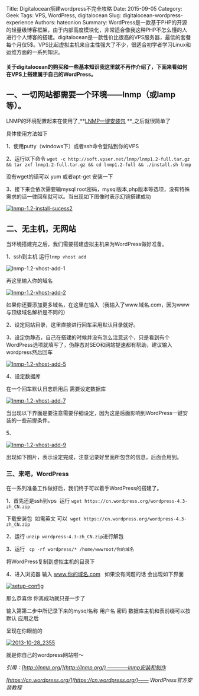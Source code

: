 Title: Digitalocean搭建wordpress不完全攻略
Date: 2015-09-05 
Category: Geek
Tags: VPS, WordPress, digitalocean
Slug: digitalocean-wordpress-experience
Authors: hateonion
Summary: WordPress是一款基于PHP的开源的轻量级博客框架，由于内部高度模块化，非常适合像我这种PHP不怎么懂的人进行个人博客的搭建。digitalocean是一款性价比很高的VPS服务器，最低的套餐每个月仅5$。VPS比起虚拟主机来自主性强大了不少，很适合初学者学习Linux和运维方面的一系列知识。

#### 关于digitalocean的购买和一些基本知识我这里就不再作介绍了，下面来看如何在VPS上搭建属于自己的WordPress。

## 一、一切网站都需要一个环境——lnmp（或lamp等）。

LNMP的环境配置起来在使用了_**[LNMP一键安装包](http://lnmp.org/) **_之后就很简单了

具体使用方法如下

1、使用putty（windows下）或者ssh命令登陆到你的VPS

2、运行以下命令 `wget -c http://soft.vpser.net/lnmp/lnmp1.2-full.tar.gz && tar zxf lnmp1.2-full.tar.gz && cd lnmp1.2-full && ./install.sh lnmp`

没有wget的话可以 yum 或者apt-get 安装一下

3、接下来会依次需要输mysql root密码，mysql版本,php版本等选项，没有特殊需求的话一律回车就可以。当出现如下图像时表示幻镜搭建成功

[![lnmp-1.2-install-sucess2](http://7xn8xc.com1.z0.glb.clouddn.com/wp-content/uploads/2015/09/lnmp-1.2-install-sucess2-300x268.png)](http://7xn8xc.com1.z0.glb.clouddn.com/wp-content/uploads/2015/09/lnmp-1.2-install-sucess2.png)

## 二、无主机，无网站

当环境搭建完之后，我们需要搭建虚拟主机来为WordPress做好准备。

1、ssh到主机 运行`lnmp vhost add`

![lnmp-1.2-vhost-add-1](http://7xn8xc.com1.z0.glb.clouddn.com/wp-content/uploads/2015/09/lnmp-1.2-vhost-add-1-300x89.png)

再这里输入你的域名

[![lnmp-1.2-vhost-add-2](http://7xn8xc.com1.z0.glb.clouddn.com/wp-content/uploads/2015/09/lnmp-1.2-vhost-add-2-300x66.png)](http://7xn8xc.com1.z0.glb.clouddn.com/wp-content/uploads/2015/09/lnmp-1.2-vhost-add-2.png)

如果你还要添加更多域名，在这里在输入（我输入了www.域名.com，因为www与顶级域名解析是不同的）

2、设定网站目录，这里直接进行回车采用默认目录就好。

3、设定伪静态，自己在搭建的时候并没有怎么注意这个，只是看到有个WordPress选项就填写了，伪静态对SEO和网站提速都有帮助，建议输入wordpress然后回车

[![lnmp-1.2-vhost-add-5](http://7xn8xc.com1.z0.glb.clouddn.com/wp-content/uploads/2015/09/lnmp-1.2-vhost-add-5-300x80.png)](http://7xn8xc.com1.z0.glb.clouddn.com/wp-content/uploads/2015/09/lnmp-1.2-vhost-add-5.png)

4、设定数据库

在一个回车默认日志启用后 需要设定数据库

[![lnmp-1.2-vhost-add-7](http://7xn8xc.com1.z0.glb.clouddn.com/wp-content/uploads/2015/09/lnmp-1.2-vhost-add-7-300x67.png)](http://7xn8xc.com1.z0.glb.clouddn.com/wp-content/uploads/2015/09/lnmp-1.2-vhost-add-7.png)

当出现以下界面是要注意需要仔细设定，因为这是后面影响到WordPress一键安装的一些前提条件。

5、

[![lnmp-1.2-vhost-add-9](http://7xn8xc.com1.z0.glb.clouddn.com/wp-content/uploads/2015/09/lnmp-1.2-vhost-add-9-300x162.png)](http://7xn8xc.com1.z0.glb.clouddn.com/wp-content/uploads/2015/09/lnmp-1.2-vhost-add-9.png)

出现如下图片，表示设定完成，注意记录好里面所包含的信息，后面会用到。

### 三、来吧，WordPress

在一系列准备工作做好后，我们终于可以着手WordPress的搭建了。

1、首先还是ssh到vps  运行 `wget https://cn.wordpress.org/wordpress-4.3-zh_CN.zip`

下载安装包  如需英文 可以  `wget https://cn.wordpress.org/wordpress-4.3-zh_CN.zip`

2、运行 `unzip wordpress-4.3-zh_CN.zip`进行解包

3、运行   `cp -rf wordpress/* /home/wwwroot/你的域名`

将WordPress复制到虚拟主机的目录下

4、进入浏览器 输入 www.你的域名.com   如果没有问题的话 会出现如下界面

[![setup-config](http://7xn8xc.com1.z0.glb.clouddn.com/wp-content/uploads/2015/09/setup-config-300x208.png)](http://7xn8xc.com1.z0.glb.clouddn.com/wp-content/uploads/2015/09/setup-config.png)

那么恭喜你 你离成功就只差一步了

输入第第二步中所记录下来的mysql名称 用户名 密码 数据库主机和表前缀可以按默认 应用之后

呈现在你眼前的

[![2013-10-28_2355](http://7xn8xc.com1.z0.glb.clouddn.com/wp-content/uploads/2015/09/2013-10-28_2355-300x180.png)](http://7xn8xc.com1.z0.glb.clouddn.com/wp-content/uploads/2015/09/2013-10-28_2355.png)

就是你自己的wordpress网站啦～

_引用：[http://lnmp.org/](http://lnmp.org/) ————lnmp安装和制作_

_[https://cn.wordpress.org/](https://cn.wordpress.org/)—— WordPress官方安装教程_
